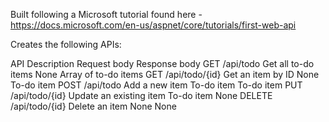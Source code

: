 Built following a Microsoft tutorial found here - https://docs.microsoft.com/en-us/aspnet/core/tutorials/first-web-api

Creates the following APIs:

API	                        Description	              Request body	  Response body
GET    /api/todo	          Get all to-do items	      None	          Array of to-do items
GET    /api/todo/{id}	      Get an item by ID	        None	          To-do item
POST   /api/todo	          Add a new item	          To-do item	    To-do item
PUT    /api/todo/{id}	      Update an existing item  	To-do item	    None
DELETE /api/todo/{id}    	  Delete an item    	      None	          None

